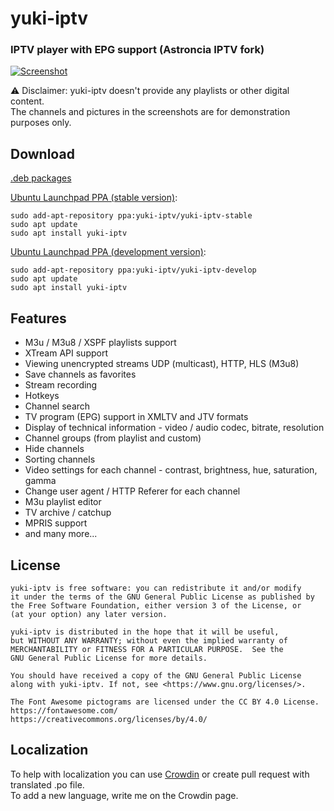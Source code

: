 # yuki-iptv
### IPTV player with EPG support (Astroncia IPTV fork)

[![Screenshot](https://gist.githubusercontent.com/yuki-chan-nya/c37f80c2cb00afbdbd98959186e1ab80/raw/d990f212d8e9a5170f800aafdfc82333f9264e31/yuki-iptv.png)](https://gist.githubusercontent.com/yuki-chan-nya/c37f80c2cb00afbdbd98959186e1ab80/raw/d990f212d8e9a5170f800aafdfc82333f9264e31/yuki-iptv.png)

⚠️ Disclaimer: yuki-iptv doesn't provide any playlists or other digital content.  
The channels and pictures in the screenshots are for demonstration purposes only.

## Download

[.deb packages](https://github.com/yuki-iptv/yuki-iptv/releases)

[Ubuntu Launchpad PPA (stable version)](https://launchpad.net/~yuki-iptv/+archive/ubuntu/yuki-iptv-stable):
```
sudo add-apt-repository ppa:yuki-iptv/yuki-iptv-stable
sudo apt update
sudo apt install yuki-iptv
```

[Ubuntu Launchpad PPA (development version)](https://launchpad.net/~yuki-iptv/+archive/ubuntu/yuki-iptv-develop):
```
sudo add-apt-repository ppa:yuki-iptv/yuki-iptv-develop
sudo apt update
sudo apt install yuki-iptv
```

## Features

- M3u / M3u8 / XSPF playlists support
- XTream API support
- Viewing unencrypted streams UDP (multicast), HTTP, HLS (M3u8)
- Save channels as favorites
- Stream recording
- Hotkeys
- Channel search
- TV program (EPG) support in XMLTV and JTV formats
- Display of technical information - video / audio codec, bitrate, resolution
- Channel groups (from playlist and custom)
- Hide channels
- Sorting channels
- Video settings for each channel - contrast, brightness, hue, saturation, gamma
- Change user agent / HTTP Referer for each channel
- M3u playlist editor
- TV archive / catchup
- MPRIS support
- and many more...

## License

```monospace
yuki-iptv is free software: you can redistribute it and/or modify
it under the terms of the GNU General Public License as published by
the Free Software Foundation, either version 3 of the License, or
(at your option) any later version.

yuki-iptv is distributed in the hope that it will be useful,
but WITHOUT ANY WARRANTY; without even the implied warranty of
MERCHANTABILITY or FITNESS FOR A PARTICULAR PURPOSE.  See the
GNU General Public License for more details.

You should have received a copy of the GNU General Public License
along with yuki-iptv. If not, see <https://www.gnu.org/licenses/>.
```

```monospace
The Font Awesome pictograms are licensed under the CC BY 4.0 License.
https://fontawesome.com/
https://creativecommons.org/licenses/by/4.0/
```

## Localization

To help with localization you can use [Crowdin](https://crowdin.com/project/yuki-iptv) or create pull request with translated .po file.  
To add a new language, write me on the Crowdin page.
